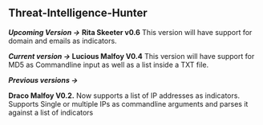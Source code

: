<h2> Threat-Intelligence-Hunter</h2>

<b><i>Upcoming Version -></b></i> <b>Rita Skeeter v0.6</b>
This version will have support for domain and emails as indicators. 

<b><i>Current version -> </b></i><b>Lucious Malfoy V0.4</b>
This version will have support for MD5 as Commandline input as well as a list inside a TXT file.

<b><i>Previous versions -> </b></i>

<b>Draco Malfoy V0.2.</b>
Now supports a list of IP addresses as indicators.
Supports Single or multiple IPs as commandline arguments and parses it against a list of indicators
